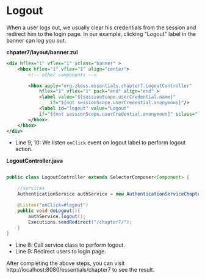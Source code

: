 # Logout

When a user logs out, we usually clear his credentials from the session
and redirect him to the login page. In our example, clicking "Logout"
label in the banner can log you out.

**chpater7/layout/banner.zul**

```xml
<div hflex="1" vflex="1" sclass="banner" >
    <hbox hflex="1" vflex="1" align="center">
        <!-- other components -->

        <hbox apply="org.zkoss.essentials.chapter7.LogoutController"
            hflex="1" vflex="1" pack="end" align="end" >
            <label value="${sessionScope.userCredential.name}"
                if="${not sessionScope.userCredential.anonymous}"/>
            <label id="logout" value="Logout"
            if="${not sessionScope.userCredential.anonymous}" sclass="logout"/>
        </hbox>
    </hbox>
</div>
```

-   Line 9, 10: We listen `onClick` event on logout label to perform
    logout action.

**LogoutController.java**

```java

public class LogoutController extends SelectorComposer<Component> {

    //services
    AuthenticationService authService = new AuthenticationServiceChapter7Impl();

    @Listen("onClick=#logout")
    public void doLogout(){
        authService.logout();
        Executions.sendRedirect("/chapter7/");
    }
}
```

-   Line 8: Call service class to perform logout.
-   Line 9: Redirect users to login page.

After completing the above steps, you can visit
http://localhost:8080/essentials/chapter7 to see the result.
